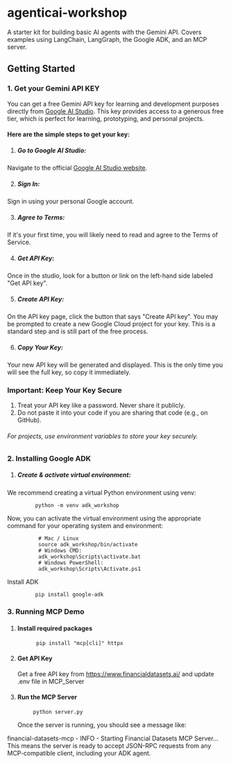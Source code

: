 # agenticai-workshop
A starter kit for building basic AI agents with the Gemini API. Covers examples using LangChain, LangGraph, the Google ADK, and an MCP server.

## Getting Started 
### 1. Get your Gemini API KEY
You can get a free Gemini API key for learning and development purposes directly from [Google AI Studio](https://aistudio.google.com/).
This key provides access to a generous free tier, which is perfect for learning, prototyping, and personal projects.

#### Here are the simple steps to get your key:

1. ##### Go to Google AI Studio:
Navigate to the official [Google AI Studio website](https://aistudio.google.com/).

2. ##### Sign In:
Sign in using your personal Google account.

3. ##### Agree to Terms:
If it's your first time, you will likely need to read and agree to the Terms of Service.

4. ##### Get API Key:
Once in the studio, look for a button or link on the left-hand side labeled "Get API key".

5. ##### Create API Key:
On the API key page, click the button that says "Create API key". You may be prompted to create a new Google Cloud project for your key. This is a standard step and is still part of the free process.

6. ##### Copy Your Key:
Your new API key will be generated and displayed. This is the only time you will see the full key, so copy it immediately.

### Important: Keep Your Key Secure
1. Treat your API key like a password. Never share it publicly.
2. Do not paste it into your code if you are sharing that code (e.g., on GitHub).

###### For projects, use environment variables to store your key securely.

### 2. Installing Google ADK
1. ##### Create & activate virtual environment:
We recommend creating a virtual Python environment using venv:

             python -m venv adk_workshop

Now, you can activate the virtual environment using the appropriate command for your operating system and environment:

              # Mac / Linux 
              source adk_workshop/bin/activate
              # Windows CMD:
              adk_workshop\Scripts\activate.bat
              # Windows PowerShell:
              adk_workshop\Scripts\Activate.ps1

Install ADK

             pip install google-adk


### 3. Running MCP Demo
1. #### Install required packages
             pip install "mcp[cli]" httpx
2. #### Get API Key
    Get a free API key from https://www.financialdatasets.ai/ and update .env file in MCP_Server
3. #### Run the MCP Server
            python server.py
   Once the server is running, you should see a message like:

financial-datasets-mcp - INFO - Starting Financial Datasets MCP Server...
This means the server is ready to accept JSON-RPC requests from any MCP-compatible client, including your ADK agent.


             



